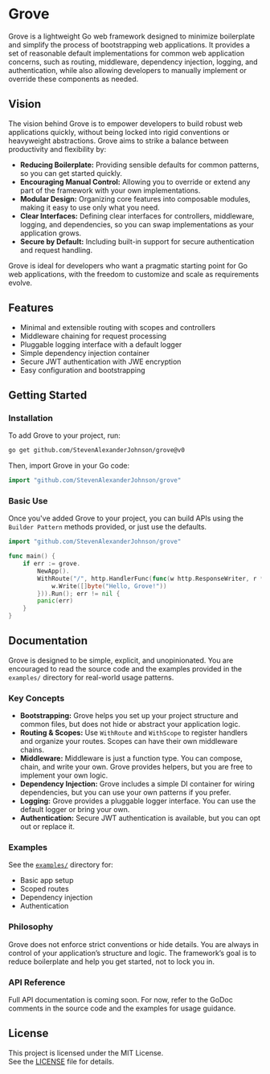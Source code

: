 # Grove

Grove is a lightweight Go web framework designed to minimize boilerplate and simplify the process of bootstrapping web applications. It provides a set of reasonable default implementations for common web application concerns, such as routing, middleware, dependency injection, logging, and authentication, while also allowing developers to manually implement or override these components as needed.

## Vision

The vision behind Grove is to empower developers to build robust web applications quickly, without being locked into rigid conventions or heavyweight abstractions. Grove aims to strike a balance between productivity and flexibility by:

- **Reducing Boilerplate:** Providing sensible defaults for common patterns, so you can get started quickly.
- **Encouraging Manual Control:** Allowing you to override or extend any part of the framework with your own implementations.
- **Modular Design:** Organizing core features into composable modules, making it easy to use only what you need.
- **Clear Interfaces:** Defining clear interfaces for controllers, middleware, logging, and dependencies, so you can swap implementations as your application grows.
- **Secure by Default:** Including built-in support for secure authentication and request handling.

Grove is ideal for developers who want a pragmatic starting point for Go web applications, with the freedom to customize and scale as requirements evolve.

## Features

- Minimal and extensible routing with scopes and controllers
- Middleware chaining for request processing
- Pluggable logging interface with a default logger
- Simple dependency injection container
- Secure JWT authentication with JWE encryption
- Easy configuration and bootstrapping

## Getting Started

### Installation

To add Grove to your project, run:

```sh
go get github.com/StevenAlexanderJohnson/grove@v0
```

Then, import Grove in your Go code:

```go
import "github.com/StevenAlexanderJohnson/grove"
```

### Basic Use

Once you've added Grove to your project, you can build APIs using the `Builder Pattern` methods provided, or just use the defaults.

```go
import "github.com/StevenAlexanderJohnson/grove"

func main() {
	if err := grove.
		NewApp().
		WithRoute("/", http.HandlerFunc(func(w http.ResponseWriter, r *http.Request) {
			w.Write([]byte("Hello, Grove!"))
		})).Run(); err != nil {
		panic(err)
	}
}
```


## Documentation

Grove is designed to be simple, explicit, and unopinionated. You are encouraged to read the source code and the examples provided in the `examples/` directory for real-world usage patterns.

### Key Concepts

- **Bootstrapping:** Grove helps you set up your project structure and common files, but does not hide or abstract your application logic.
- **Routing & Scopes:** Use `WithRoute` and `WithScope` to register handlers and organize your routes. Scopes can have their own middleware chains.
- **Middleware:** Middleware is just a function type. You can compose, chain, and write your own. Grove provides helpers, but you are free to implement your own logic.
- **Dependency Injection:** Grove includes a simple DI container for wiring dependencies, but you can use your own patterns if you prefer.
- **Logging:** Grove provides a pluggable logger interface. You can use the default logger or bring your own.
- **Authentication:** Secure JWT authentication is available, but you can opt out or replace it.

### Examples

See the [`examples/`](./examples/) directory for:
- Basic app setup
- Scoped routes
- Dependency injection
- Authentication

### Philosophy

Grove does not enforce strict conventions or hide details. You are always in control of your application’s structure and logic. The framework’s goal is to reduce boilerplate and help you get started, not to lock you in.

### API Reference

Full API documentation is coming soon. For now, refer to the GoDoc comments in the source code and the examples for usage guidance.

## License

This project is licensed under the MIT License.  
See the [LICENSE](LICENSE) file for details.
